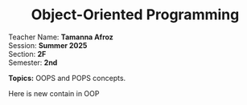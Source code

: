 <h1 align="center">Object-Oriented Programming</h1>

Teacher Name: **Tamanna Afroz** <br>
Session: **Summer 2025** <br>
Section: **2F** <br>
Semester: **2nd** <br>

**Topics:** OOPS and POPS concepts.


Here is new contain in OOP